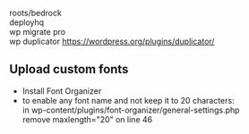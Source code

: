roots/bedrock  
deployhq  
wp migrate pro  
wp duplicator https://wordpress.org/plugins/duplicator/  

## Upload custom fonts
- Install Font Organizer  
- to enable any font name and not keep it to 20 characters:  
  in wp-content/plugins/font-organizer/general-settings.php  
  remove maxlength="20" on line 46

